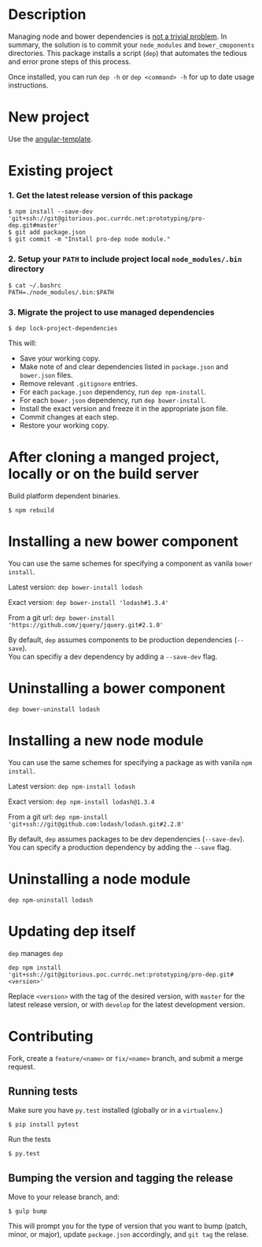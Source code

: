 # Description

Managing node and bower dependencies is [not a trivial problem](https://docs.google.com/a/amplify.com/document/d/1KGL1Q8jpR_ZvSDJYD0IEGFFeQ1B6xxnN3yPsdWftyDk/edit). In summary, the solution is to commit your `node_modules` and `bower_cmoponents` directories. This package installs a script (`dep`) that automates the tedious and error prone steps of this process.

Once installed, you can run `dep -h` or `dep <command> -h` for up to date usage instructions.

# New project

Use the [angular-template](https://gitorious.poc.currdc.net/prototyping/angular-template/source/develop).

# Existing project

### 1. Get the latest release version of this package

```
$ npm install --save-dev 'git+ssh://git@gitorious.poc.currdc.net:prototyping/pro-dep.git#master'
$ git add package.json
$ git commit -m "Install pro-dep node module."
```

### 2. Setup your `PATH` to include project local `node_modules/.bin` directory

```
$ cat ~/.bashrc
PATH=./node_modules/.bin:$PATH
```

### 3. Migrate the project to use managed dependencies

```
$ dep lock-project-dependencies
```

This will:

* Save your working copy.
* Make note of and clear dependencies listed in `package.json` and `bower.json` files.
* Remove relevant `.gitignore` entries.
* For each `package.json` dependency, run `dep npm-install`.
* For each `bower.json` dependency, run `dep bower-install`.
* Install the exact version and freeze it in the appropriate json file.
* Commit changes at each step.
* Restore your working copy.

# After cloning a manged project, locally or on the build server

Build platform dependent binaries.

```
$ npm rebuild
```

# Installing a new bower component

You can use the same schemes for specifying a component as vanila `bower install`.

Latest version:   `dep bower-install lodash`

Exact version:    `dep bower-install 'lodash#1.3.4'`

From a git url:   `dep bower-install 'https://github.com/jquery/jquery.git#2.1.0'`

By default, `dep` assumes components to be production dependencies (`--save`).  
You can specifiy a dev dependency by adding a `--save-dev` flag.

# Uninstalling a bower component

`dep bower-uninstall lodash`

# Installing a new node module

You can use the same schemes for specifying a package as with vanila `npm install`.

Latest version:  `dep npm-install lodash`

Exact version:   `dep npm-install lodash@1.3.4`

From a git url:  `dep npm-install 'git+ssh://git@github.com:lodash/lodash.git#2.2.0'`

By default, `dep` assumes packages to be dev dependencies (`--save-dev`).  
You can specify a production dependency by adding the `--save` flag.

# Uninstalling a node module

`dep npm-uninstall lodash`

# Updating dep itself

`dep` manages `dep`

```
dep npm install 'git+ssh://git@gitorious.poc.currdc.net:prototyping/pro-dep.git#<version>'
```

Replace `<version>` with the tag of the desired version, with `master` for the latest release version, or with `develop` for the latest development version.


# Contributing

Fork, create a `feature/<name>` or `fix/<name>` branch, and submit a merge request.

## Running tests

Make sure you have `py.test` installed (globally or in a `virtualenv`.)

```
$ pip install pytest
```

Run the tests

```
$ py.test
```

## Bumping the version and tagging the release

Move to your release branch, and: 

```
$ gulp bump
```

This will prompt you for the type of version that you want to bump (patch, minor, or major), update `package.json` accordingly, and `git tag` the relase.